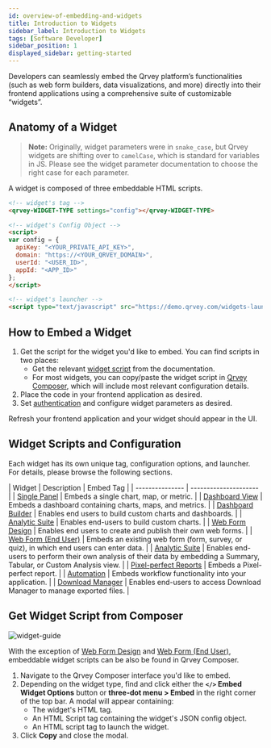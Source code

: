 ```yaml
---
id: overview-of-embedding-and-widgets
title: Introduction to Widgets
sidebar_label: Introduction to Widgets
tags: [Software Developer]
sidebar_position: 1
displayed_sidebar: getting-started
---
```


Developers can seamlessly embed the Qrvey platform’s functionalities (such as web form builders, data visualizations, and more) directly into their frontend applications using a comprehensive suite of customizable “widgets”.


## Anatomy of a Widget

> **Note:** Originally, widget parameters were in `snake_case`, but Qrvey widgets are shifting over to `camelCase`, which is standard for variables in JS. Please see the widget parameter documentation to choose the right case for each parameter.

A widget is composed of three embeddable HTML scripts.

```html
<!-- widget's tag -->
<qrvey-WIDGET-TYPE settings="config"></qrvey-WIDGET-TYPE>

<!-- widget's Config Object -->
<script>
var config = {
  apiKey: "<YOUR_PRIVATE_API_KEY>",
  domain: "https://<YOUR_QRVEY_DOMAIN>",
  userId: "<USER_ID>",
  appId: "<APP_ID>"
};
</script>

<!-- widget's launcher -->
<script type="text/javascript" src="https://demo.qrvey.com/widgets-launcher/app.js"></script>
```

## How to Embed a Widget

1. Get the script for the widget you'd like to embed. You can find scripts in two places:
   - Get the relevant [widget script](#widget-scripts-and-configuration) from the documentation.
   - For most widgets, you can copy/paste the widget script in [Qrvey Composer](#get-widget-script-from-composer), which will include most relevant configuration details.
4. Place the code in your frontend application as desired.
5. Set [authentication](./widget-authentication.md) and configure widget parameters as desired.

Refresh your frontend application and your widget should appear in the UI.

## Widget Scripts and Configuration

Each widget has its own unique tag, configuration options, and launcher. For details, please browse the following sections.

|  Widget | Description | Embed Tag |
| --------------- | --------------------- | 
| [Single Panel](../04-Embedding%20Qrvey%20Widgets/07-Widgets/single-panel.md) | Embeds a single chart, map, or metric. | 
| [Dashboard View](../04-Embedding%20Qrvey%20Widgets/07-Widgets/dashboard-view.md) | Embeds a dashboard containing charts, maps, and metrics. |
| [Dashboard Builder](../04-Embedding%20Qrvey%20Widgets/07-Widgets/dashboard-builder.md) | Enables end users to build custom charts and dashboards. | 
| [Analytic Suite](../04-Embedding%20Qrvey%20Widgets/07-Widgets/analytic-suite.md) | Enables end-users to build custom charts. |
| [Web Form Design](../04-Embedding%20Qrvey%20Widgets/07-Widgets/web-forms.md) | Enables end users to create and publish their own web forms. | 
| [Web Form (End User)](../04-Embedding%20Qrvey%20Widgets/07-Widgets/web-form-end-user.md) | Embeds an existing web form (form, survey, or quiz), in which end users can enter data. | 
| [Analytic Suite](../04-Embedding%20Qrvey%20Widgets/07-Widgets/analytic-suite.md) | Enables end-users to perform their own analysis of their data by embedding a Summary, Tabular, or Custom Analysis view. | 
| [Pixel-perfect Reports](../04-Embedding%20Qrvey%20Widgets/07-Widgets/pixel-perfect-reports.md) | Embeds a Pixel-perfect report. |
| [Automation](../04-Embedding%20Qrvey%20Widgets/07-Widgets/automation-widget.md) | Embeds workflow functionality into your application. |
| [Download Manager](../04-Embedding%20Qrvey%20Widgets/07-Widgets/download-manager.md) | Enables end-users to access Download Manager to manage exported files. |


## Get Widget Script from Composer

![widget-guide](https://s3.amazonaws.com/cdn.qrvey.com/documentation_assets/embedding/widgets/widget-intro.png#thumbnail-60)

With the exception of [Web Form Design](../04-Embedding%20Qrvey%20Widgets/07-Widgets/web-forms.md) and [Web Form (End User)](../04-Embedding%20Qrvey%20Widgets/07-Widgets/web-form-end-user.md), embeddable widget scripts can be also be found in Qrvey Composer.

1. Navigate to the Qrvey Composer interface you'd like to embed.
2. Depending on the widget type, find and click either the **`</>` Embed Widget Options** button or **three-dot menu > Embed** in the right corner of the top bar.
    A modal will appear containing:
    - The widget's HTML tag.
    - An HTML Script tag containing the widget's JSON config object.
    - An HTML script tag to launch the widget.
3. Click **Copy** and close the modal.


